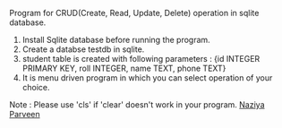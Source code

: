 Program for CRUD(Create, Read, Update, Delete) operation in sqlite database.

1. Install Sqlite database before running the program.
2. Create a databse testdb in sqlite.
3. student table is created with following parameters :
   {id INTEGER PRIMARY KEY, roll INTEGER, name TEXT, phone TEXT}
4. It is menu driven program in which you can select operation of your choice.

Note : Please use 'cls' if 'clear' doesn't work in your program.
[Naziya Parveen](https://github.com/Naziya-Parveen)